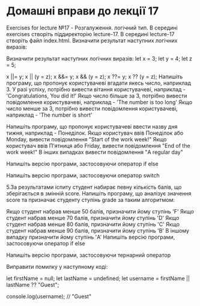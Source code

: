 # Домашні вправи до лекції 17

Exercises for lecture №17 - Розгалуження. логічний тип.
В середині exercises створіть піддиректорію lecture-17. В середині lecture-17 створіть файл index.html.
Визначити результат наступних логічних виразів:
<!DOCTYPE html>
<html lang="en">
<head>
    <meta charset="UTF-8">
    <meta name="viewport" content="width=device-width, initial-scale=1.0">
    <title>Document</title>
	
</head>
<body>
   
  <script>

  let x = 3
  let y = 4

  x == 3
  x === "3"
  x!=5
  x!== "5"
  X!== 3
  y > 5
  y >= 3
  y < 5
  y <= 2
  1 == true
  null == undefined
  NaN == NaN

  </script>

</body>
</html>
Визначити результат наступних логічних виразів:
let x = 3;
let y = 4;
let z = 5;

x ||= y;
x || (y = z);
x &&= y;
x && (y = z);
x ??= y;
x ?? (y = z);
Напишіть програму, що пропонує користувачеві вгадати якесь число, наприклад 3. У разі успіху, потрібно вивести вітання користувачеві, наприклад - 'Congratulations, You did it!' Якщо число більше за 3, потрібно вивести повідомлення користувачеві, наприклад - 'The number is too long' Якщо число менше за 3, потрібно вивести повідомлення користувачеві, наприклад - 'The number is short'

Напишіть програму, що пропонує користувачеві ввести назву дня тижня, наприклад - Понеділок. Якщо користувач ввів Понеділок або Monday, вивести повідомлення "Start of the work week!" Якщо користувач ввів П'ятниця або Friday, вивести повідомлення "End of the work week!" В інших випадках вивести повідомлення "A regular day"

Напишіть версію програми, застосовуючи оператор if else

Напишіть версію програми, застосовуючи оператор switch

5.За результатами іспиту студент набирає певну кількість балів, що зберігається в змінній score. Напишіть програму, що аналізує значення score та призначає студенту ступінь grade за таким алгоритмом:

Якщо студент набрав менше 50 балів, призначити йому ступінь 'F'
Якщо студент набрав менше 70 балів, призначити йому ступінь 'D'
Якщо студент набрав менше 80 балів, призначити йому ступінь 'C'
Якщо студент набрав менше 90 балів, призначити йому ступінь 'B'
В іншому випадку призначити йому ступінь 'A'
Напишіть версію програми, застосовуючи оператор if else

Напишіть версію програми, застосовуючи тернарний оператор

Виправити помилку у наступному коді:

let firstName = null;
let lastName = undefined;
let username = firstName || lastName ?? "Guest";

console.log(username); // "Guest"